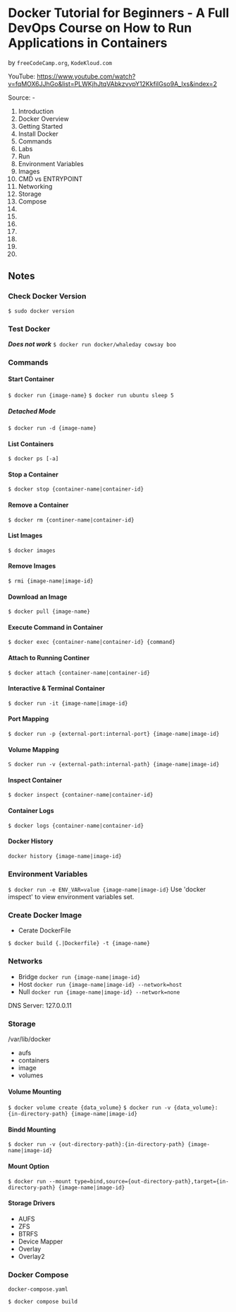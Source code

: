 # Docker Tutorial for Beginners - A Full DevOps Course on How to Run Applications in Containers
by `freeCodeCamp.org`, `KodeKloud.com`

YouTube: https://www.youtube.com/watch?v=fqMOX6JJhGo&list=PLWKjhJtqVAbkzvvpY12KkfiIGso9A_Ixs&index=2

Source: -

01. Introduction
02. Docker Overview
03. Getting Started
04. Install Docker
05. Commands
06. Labs
07. Run
08. Environment Variables
09. Images
10. CMD vs ENTRYPOINT
11. Networking
12. Storage
13. Compose
14.
15.
16.
17.
18.
19.
20.

## Notes

### Check Docker Version

`$ sudo docker version`

### Test Docker

***Does not work***
`$ docker run docker/whaleday cowsay boo`

### Commands

#### Start Container
`$ docker run {image-name}`
`$ docker run ubuntu sleep 5`

##### Detached Mode
`$ docker run -d {image-name}`

#### List Containers
`$ docker ps [-a]`

#### Stop a Container
`$ docker stop {container-name|container-id}`

#### Remove a Container
`$ docker rm {continer-name|container-id}`

#### List Images
`$ docker images`

#### Remove Images
`$ rmi {image-name|image-id}`

#### Download an Image
`$ docker pull {image-name}`

#### Execute Command in Container
`$ docker exec {container-name|container-id} {command}`

#### Attach to Running Continer
`$ docker attach {container-name|container-id}`

#### Interactive & Terminal Container
`$ docker run -it {image-name|image-id}`

#### Port Mapping
`$ docker run -p {external-port:internal-port} {image-name|image-id}`

#### Volume Mapping
`S docker run -v {external-path:internal-path} {image-name|image-id}`

#### Inspect Container
`$ docker inspect {container-name|container-id}`

#### Container Logs
`$ docker logs {container-name|container-id}`

#### Docker History
`docker history {image-name|image-id}`

### Environment Variables
`$ docker run -e ENV_VAR=value {image-name|image-id}`
Use 'docker imspect' to view environment variables set.

### Create Docker Image

* Cerate DockerFile

`$ docker build {.|Dockerfile} -t {image-name}`

### Networks

* Bridge `docker run {image-name|image-id}`
* Host   `docker run {image-name|image-id} --network=host`
* Null   `docker run {image-name|image-id} --network=none`

DNS Server: 127.0.0.11

### Storage

/var/lib/docker
  + aufs
  + containers
  + image
  + volumes

#### Volume Mounting
`$ docker volume create {data_volume}`
`$ docker run -v {data_volume}:{in-directory-path} {image-name|image-id}`

#### Bindd Mounting
`$ docker run -v {out-directory-path}:{in-directory-path} {image-name|image-id}`

#### Mount Option
`$ docker run --mount type=bind,source={out-directory-path},target={in-directory-path} {image-name|image-id}`

#### Storage Drivers

* AUFS
* ZFS
* BTRFS
* Device Mapper
* Overlay
* Overlay2
### Docker Compose

`docker-compose.yaml`

`$ docker compose build`